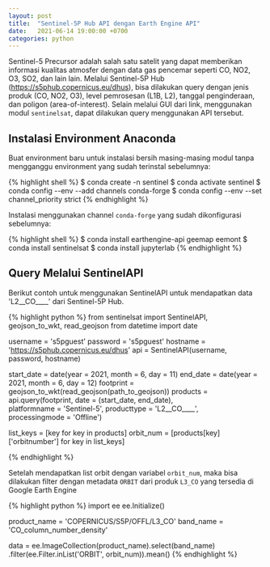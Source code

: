```yaml
---
layout: post
title:  "Sentinel-5P Hub API dengan Earth Engine API"
date:   2021-06-14 19:00:00 +0700
categories: python
---
```


Sentinel-5 Precursor adalah salah satu satelit yang dapat memberikan informasi kualitas atmosfer dengan data gas pencemar seperti CO, NO2, O3, SO2, dan lain lain. Melalui Sentinel-5P Hub (https://s5phub.copernicus.eu/dhus), bisa dilakukan query dengan jenis produk (CO, NO2, O3), level pemrosesan (L1B, L2), tanggal penginderaan, dan poligon (area-of-interest). Selain melalui GUI dari link, menggunakan modul `sentinelsat`, dapat dilakukan query menggunakan API tersebut.

## Instalasi Environment Anaconda

Buat environment baru untuk instalasi bersih masing-masing modul tanpa mengganggu environment yang sudah terinstal sebelumnya:

{% highlight shell %}
$ conda create -n sentinel
$ conda activate sentinel
$ conda config --env --add channels conda-forge
$ conda config --env --set channel_priority strict
{% endhighlight %}

Instalasi menggunakan channel `conda-forge` yang sudah dikonfigurasi sebelumnya:

{% highlight shell %}
$ conda install earthengine-api geemap eemont
$ conda install sentinelsat
$ conda install jupyterlab
{% endhighlight %}

## Query Melalui SentinelAPI

Berikut contoh untuk menggunakan SentinelAPI untuk mendapatkan data 'L2__CO____' dari Sentinel-5P Hub.

{% highlight python %}
from sentinelsat import SentinelAPI, geojson_to_wkt, read_geojson
from datetime import date

username = 's5pguest'
password = 's5pguest'
hostname = 'https://s5phub.copernicus.eu/dhus'
api = SentinelAPI(username, password, hostname)

start_date = date(year = 2021, month = 6, day = 11)
end_date = date(year = 2021, month = 6, day = 12)
footprint = geojson_to_wkt(read_geojson(path_to_geojson))
products = api.query(footprint, date = (start_date, end_date), \
    platformname = 'Sentinel-5', producttype = 'L2__CO____', \
    processingmode = 'Offline')

list_keys = [key for key in products]
orbit_num = [products[key]['orbitnumber'] for key in list_keys]

{% endhighlight %}

Setelah mendapatkan list orbit dengan variabel `orbit_num`, maka bisa dilakukan filter dengan metadata `ORBIT` dari produk `L3_CO` yang tersedia di Google Earth Engine

{% highlight python %}
import ee
ee.Initialize()

product_name = 'COPERNICUS/S5P/OFFL/L3_CO'
band_name = 'CO_column_number_density'

data = ee.ImageCollection(product_name).select(band_name) \
    .filter(ee.Filter.inList('ORBIT', orbit_num)).mean()
{% endhighlight %}
